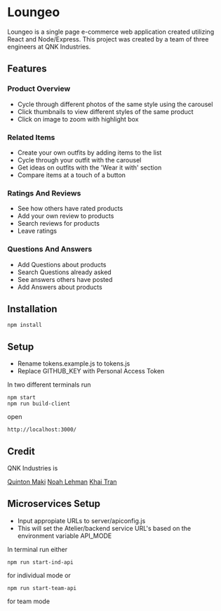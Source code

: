 # Loungeo
Loungeo is a single page e-commerce web application created utilizing React and Node/Express. This project was created by a team of three engineers at QNK Industries.

## Features

### Product Overview

* Cycle through different photos of the same style using the carousel
* Click thumbnails to view different styles of the same product
* Click on image to zoom with highlight box

### Related Items

* Create your own outfits by adding items to the list
* Cycle through your outfit with the carousel
* Get ideas on outfits with the 'Wear it with' section
* Compare items at a touch of a button

### Ratings And Reviews

* See how others have rated products
* Add your own review to products
* Search reviews for products
* Leave ratings

### Questions And Answers

* Add Questions about products
* Search Questions already asked
* See answers others have posted
* Add Answers about products

## Installation

```
npm install
```

## Setup
* Rename tokens.example.js to tokens.js
* Replace GITHUB_KEY with Personal Access Token


In two different terminals run

```
npm start
npm run build-client
```

open

```
http://localhost:3000/
```

## Credit
QNK Industries is

[Quinton Maki](https://github.com/maki-q)
[Noah Lehman](https://github.com/xanzadu)
[Khai Tran](https://github.com/solo917)

## Microservices Setup
* Input appropiate URLs to server/apiconfig.js
* This will set the Atelier/backend service URL's based on the environment variable API_MODE

In terminal run either
```
npm run start-ind-api
```
for individual mode or
```
npm run start-team-api
```
for team mode